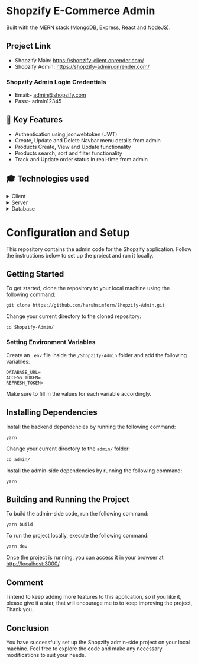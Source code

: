 # Shopzify E-Commerce Admin

Built with the MERN stack (MongoDB, Express, React and NodeJS).

## Project Link

- Shopzify Main: https://shopzify-client.onrender.com/
- Shopzify Admin: https://shopzify-admin.onrender.com/

### Shopzify Admin Login Credentials

- Email:- admin@shopzify.com
- Pass:- admin12345

## 🎯 Key Features

<ul>
<li>Authentication using jsonwebtoken (JWT)</li>
<li>Create, Update and Delete Navbar menu details from admin</li>
<li>Products Create, View and Update functionality</li>
<li>Products search, sort and filter functionality</li>
<li>Track and Update order status in real-time from admin</li>
</ul>

## 🎓 Technologies used

<details>
  <summary>Client</summary>
  <ul>
    <li><a href="https://www.typescriptlang.org/">Typescript</a></li>
    <li><a href="https://reactjs.org/">React.js</a></li>
    <li><a href="https://chakra-ui.com/">Chakra UI</a></li>
    <li><a href="https://redux-toolkit.js.org/">Redux Toolkit</a></li>
    <li><a href="https://redux-toolkit.js.org/rtk-query/overview">RTK Query</a></li>
    <li><a href="https://cloudinary.com/">Cloudinary</a></li>
    <li><a href="https://www.ag-grid.com/">AG-Grid</a></li>
  </ul>
</details>

<details>
  <summary>Server</summary>
  <ul>
    <li><a href="https://expressjs.com/">Express</a></li>
    <li><a href="https://mongoosejs.com/">Mongoose</a></li>
    <li><a href="https://jwt.io/">JWT</a></li>
    <li><a href="https://github.com/kelektiv/node.bcrypt.js">bcrypt</a></li>

  </ul>
</details>

<details>
<summary>Database</summary>
  <ul>
    <li><a href="https://www.mongodb.com/">MongoDB</a></li>
  </ul>
</details>

# Configuration and Setup

This repository contains the admin code for the Shopzify application. Follow the instructions below to set up the project and run it locally.

## Getting Started

To get started, clone the repository to your local machine using the following command:

```shell
git clone https://github.com/harshsimform/Shopzify-Admin.git
```

Change your current directory to the cloned repository:

```shell
cd Shopzify-Admin/
```

### Setting Environment Variables

Create an `.env` file inside the `/Shopzify-Admin` folder and add the following variables:

```dotenv
DATABASE_URL=
ACCESS_TOKEN=
REFRESH_TOKEN=
```

Make sure to fill in the values for each variable accordingly.

## Installing Dependencies

Install the backend dependencies by running the following command:

```shell
yarn
```

Change your current directory to the `admin/` folder:

```shell
cd admin/
```

Install the admin-side dependencies by running the following command:

```shell
yarn
```

## Building and Running the Project

To build the admin-side code, run the following command:

```shell
yarn build
```

To run the project locally, execute the following command:

```shell
yarn dev
```

Once the project is running, you can access it in your browser at [http://localhost:3000/](http://localhost:3000/).

## Comment

I intend to keep adding more features to this application, so if you like it, please give it a star, that will encourage me to
to keep improving the project, Thank you.

## Conclusion

You have successfully set up the Shopzify admin-side project on your local machine. Feel free to explore the code and make any necessary modifications to suit your needs.
